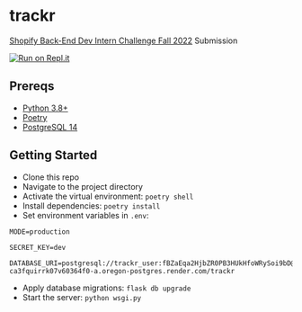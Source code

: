 # trackr

[Shopify Back-End Dev Intern Challenge Fall 2022](https://docs.google.com/document/d/1PoxpoaJymXmFB3iCMhGL6js-ibht7GO_DkCF2elCySU/edit?usp=sharing) Submission

[![Run on Repl.it](https://repl.it/badge/github/Nyette/trackr)](https://repl.it/github/Nyette/trackr)

## Prereqs

* [Python 3.8+](https://www.python.org/)
* [Poetry](https://python-poetry.org/)
* [PostgreSQL 14](https://www.postgresql.org/)

## Getting Started

* Clone this repo
* Navigate to the project directory
* Activate the virtual environment: `poetry shell`
* Install dependencies: `poetry install`
* Set environment variables in `.env`:

```
MODE=production

SECRET_KEY=dev

DATABASE_URI=postgresql://trackr_user:fBZaEqa2HjbZR0PB3HUkHfoWRySoi9bD@dpg-ca3fquirrk07v60364f0-a.oregon-postgres.render.com/trackr
```

* Apply database migrations: `flask db upgrade`
* Start the server: `python wsgi.py`
